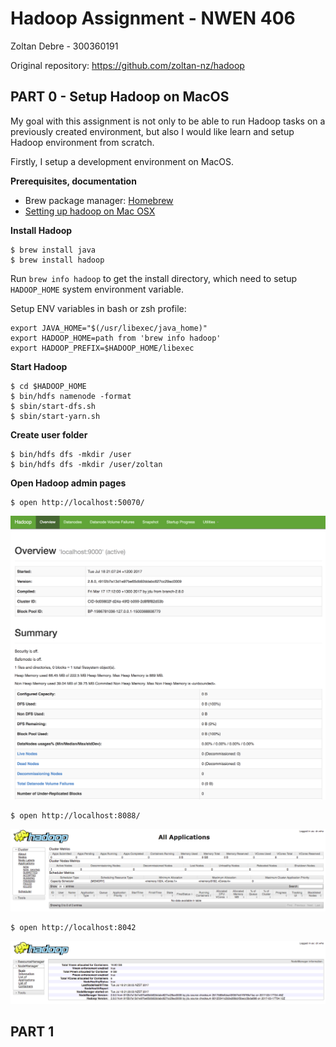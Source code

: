 # Hadoop Assignment - NWEN 406

Zoltan Debre - 300360191

Original repository: https://github.com/zoltan-nz/hadoop

## PART 0 - Setup Hadoop on MacOS

My goal with this assignment is not only to be able to run Hadoop tasks on a previously created environment, but also I would like learn and setup Hadoop environment from scratch.

Firstly, I setup a development environment on MacOS.

**Prerequisites, documentation**

* Brew package manager: [Homebrew](https://brew.sh/)
* [Setting up hadoop on Mac OSX](http://zhongyaonan.com/hadoop-tutorial/setting-up-hadoop-2-6-on-mac-osx-yosemite.html)

**Install Hadoop**

```
$ brew install java
$ brew install hadoop
```

Run `brew info hadoop` to get the install directory, which need to setup `HADOOP_HOME` system environment variable.

Setup ENV variables in bash or zsh profile:

```
export JAVA_HOME="$(/usr/libexec/java_home)"
export HADOOP_HOME=path from 'brew info hadoop'
export HADOOP_PREFIX=$HADOOP_HOME/libexec
```

**Start Hadoop**

```
$ cd $HADOOP_HOME
$ bin/hdfs namenode -format
$ sbin/start-dfs.sh
$ sbin/start-yarn.sh
```

**Create user folder**

```
$ bin/hdfs dfs -mkdir /user
$ bin/hdfs dfs -mkdir /user/zoltan
```

**Open Hadoop admin pages**

```
$ open http://localhost:50070/
```
![Admin screen][screenshot-1]

```
$ open http://localhost:8088/
```
![Cluster info screen][screenshot-2]

```
$ open http://localhost:8042
```
![Node manager screen][screenshot-3]

[screenshot-1]:images/admin-screen.png
[screenshot-2]:images/all-application-screen.png
[screenshot-3]:images/node-manager-screen.png 

## PART 1


